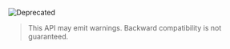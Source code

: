 ![Deprecated](https://img.shields.io/badge/deprecated-critical.svg?style=for-the-badge)

> This API may emit warnings. Backward compatibility is not guaranteed.
